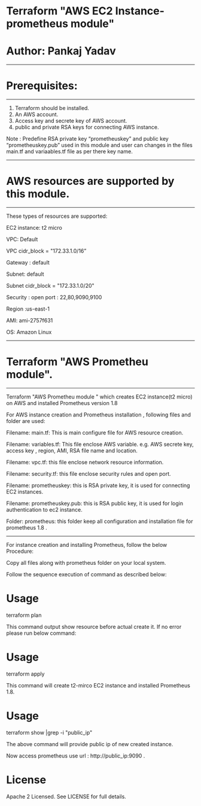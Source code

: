 # Terraform "AWS EC2 Instance-prometheus module" 

# Author: Pankaj Yadav

--------------------------------------------------------------------------------------
#  Prerequisites:
--------------------------------------------------------------------------------------
1.  Terraform  should be installed.
2.  An AWS account.
3.  Access key and secrete key of AWS account.
4.  public and private RSA keys for connecting AWS instance. 

   Note : Predefine  RSA private key “prometheuskey” and public key  “prometheuskey.pub” used in this  module and 
          user can changes in the  files main.tf and variaables.tf file as per there key name.

----------------------------------------------------------------------------------------
# AWS resources are supported by this module.
----------------------------------------------------------------------------------------
These types of resources are supported:

EC2 instance: t2 micro

VPC: Default

VPC cidr_block = "172.33.1.0/16”

Gateway : default

Subnet: default

Subnet cidr_block = "172.33.1.0/20"

Security : open port : 22,80,9090,9100

Region :us-east-1

AMI: ami-2757f631

OS: Amazon Linux 

-----------------------------------------------------------------------------------------
# Terraform "AWS Prometheu module".
---------------------------------------------------------------------------------------------

 Terraform "AWS Prometheu module " which creates  EC2 instance(t2 micro) on AWS and installed Prometheus version 1.8

For AWS instance  creation  and Prometheus installation , following files and  folder are used:

Filename: main.tf: This  is main configure file for AWS resource creation.

Filename: variables.tf: This file enclose  AWS  variable.  e.g.  AWS  secrete key, access key , region, AMI, RSA file name and location.

Filename: vpc.tf: this file enclose network  resource information. 

Filename: security.tf: this file enclose security rules and open port.

Filename: prometheuskey: this is RSA private key, it is  used for connecting EC2 instances.

Filename: prometheuskey.pub: this is RSA public key, it is used for login authentication to ec2 instance. 

Folder: prometheus: this folder keep all configuration and installation file for prometheus 1.8 .

----------------------------------------------------------------------------------------------
For instance creation and installing Prometheus,  follow the  below  Procedure:

Copy all files along with  prometheus folder on your local system.

Follow the sequence execution of command  as described below:
# Usage
terraform plan

This command output show resource before actual create it. If no error  please run below command:

# Usage
terraform apply

This command will create t2-mirco EC2 instance and installed Prometheus 1.8.


# Usage
terraform show |grep -i "public_ip"

The above command will provide public ip of new  created  instance.

Now access  prometheus   use url : http://public_ip:9090 .

#  License

Apache 2 Licensed. See LICENSE for full details.
